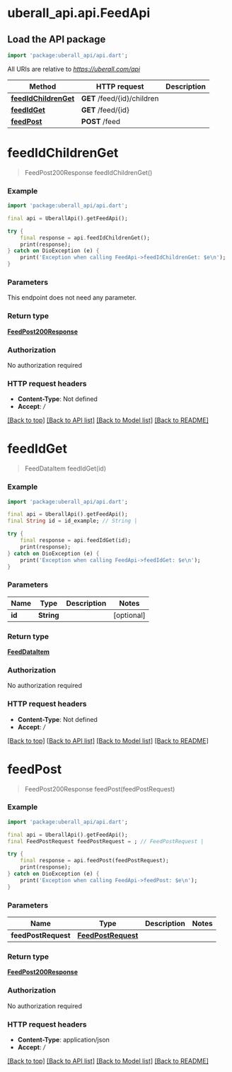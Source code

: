 # uberall_api.api.FeedApi

## Load the API package
```dart
import 'package:uberall_api/api.dart';
```

All URIs are relative to *https://uberall.com/api*

Method | HTTP request | Description
------------- | ------------- | -------------
[**feedIdChildrenGet**](FeedApi.md#feedidchildrenget) | **GET** /feed/{id}/children | 
[**feedIdGet**](FeedApi.md#feedidget) | **GET** /feed/{id} | 
[**feedPost**](FeedApi.md#feedpost) | **POST** /feed | 


# **feedIdChildrenGet**
> FeedPost200Response feedIdChildrenGet()



### Example
```dart
import 'package:uberall_api/api.dart';

final api = UberallApi().getFeedApi();

try {
    final response = api.feedIdChildrenGet();
    print(response);
} catch on DioException (e) {
    print('Exception when calling FeedApi->feedIdChildrenGet: $e\n');
}
```

### Parameters
This endpoint does not need any parameter.

### Return type

[**FeedPost200Response**](FeedPost200Response.md)

### Authorization

No authorization required

### HTTP request headers

 - **Content-Type**: Not defined
 - **Accept**: */*

[[Back to top]](#) [[Back to API list]](../README.md#documentation-for-api-endpoints) [[Back to Model list]](../README.md#documentation-for-models) [[Back to README]](../README.md)

# **feedIdGet**
> FeedDataItem feedIdGet(id)



### Example
```dart
import 'package:uberall_api/api.dart';

final api = UberallApi().getFeedApi();
final String id = id_example; // String | 

try {
    final response = api.feedIdGet(id);
    print(response);
} catch on DioException (e) {
    print('Exception when calling FeedApi->feedIdGet: $e\n');
}
```

### Parameters

Name | Type | Description  | Notes
------------- | ------------- | ------------- | -------------
 **id** | **String**|  | [optional] 

### Return type

[**FeedDataItem**](FeedDataItem.md)

### Authorization

No authorization required

### HTTP request headers

 - **Content-Type**: Not defined
 - **Accept**: */*

[[Back to top]](#) [[Back to API list]](../README.md#documentation-for-api-endpoints) [[Back to Model list]](../README.md#documentation-for-models) [[Back to README]](../README.md)

# **feedPost**
> FeedPost200Response feedPost(feedPostRequest)



### Example
```dart
import 'package:uberall_api/api.dart';

final api = UberallApi().getFeedApi();
final FeedPostRequest feedPostRequest = ; // FeedPostRequest | 

try {
    final response = api.feedPost(feedPostRequest);
    print(response);
} catch on DioException (e) {
    print('Exception when calling FeedApi->feedPost: $e\n');
}
```

### Parameters

Name | Type | Description  | Notes
------------- | ------------- | ------------- | -------------
 **feedPostRequest** | [**FeedPostRequest**](FeedPostRequest.md)|  | 

### Return type

[**FeedPost200Response**](FeedPost200Response.md)

### Authorization

No authorization required

### HTTP request headers

 - **Content-Type**: application/json
 - **Accept**: */*

[[Back to top]](#) [[Back to API list]](../README.md#documentation-for-api-endpoints) [[Back to Model list]](../README.md#documentation-for-models) [[Back to README]](../README.md)

